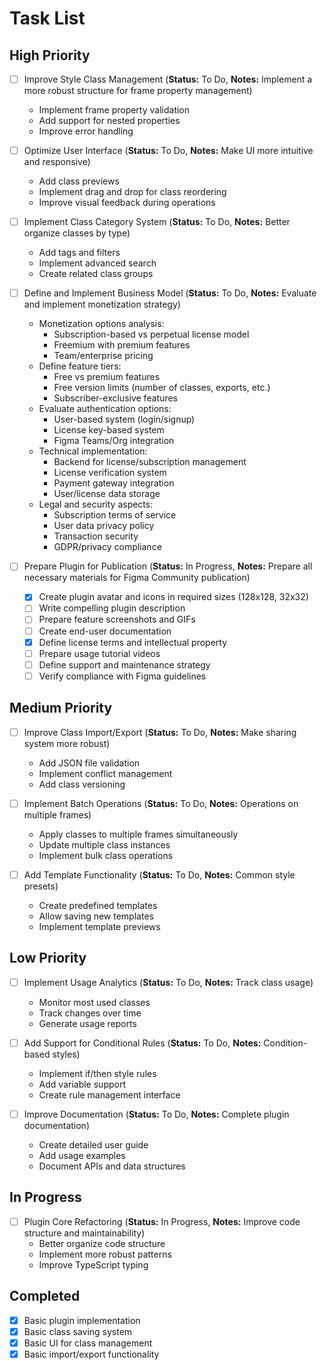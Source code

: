 # Task List

## High Priority

-   [ ] Improve Style Class Management (**Status:** To Do, **Notes:** Implement a more robust structure for frame property management)
    - Implement frame property validation
    - Add support for nested properties
    - Improve error handling

-   [ ] Optimize User Interface (**Status:** To Do, **Notes:** Make UI more intuitive and responsive)
    - Add class previews
    - Implement drag and drop for class reordering
    - Improve visual feedback during operations

-   [ ] Implement Class Category System (**Status:** To Do, **Notes:** Better organize classes by type)
    - Add tags and filters
    - Implement advanced search
    - Create related class groups

-   [ ] Define and Implement Business Model (**Status:** To Do, **Notes:** Evaluate and implement monetization strategy)
    - Monetization options analysis:
      - Subscription-based vs perpetual license model
      - Freemium with premium features
      - Team/enterprise pricing
    - Define feature tiers:
      - Free vs premium features
      - Free version limits (number of classes, exports, etc.)
      - Subscriber-exclusive features
    - Evaluate authentication options:
      - User-based system (login/signup)
      - License key-based system
      - Figma Teams/Org integration
    - Technical implementation:
      - Backend for license/subscription management
      - License verification system
      - Payment gateway integration
      - User/license data storage
    - Legal and security aspects:
      - Subscription terms of service
      - User data privacy policy
      - Transaction security
      - GDPR/privacy compliance

-   [ ] Prepare Plugin for Publication (**Status:** In Progress, **Notes:** Prepare all necessary materials for Figma Community publication)
    - [x] Create plugin avatar and icons in required sizes (128x128, 32x32)
    - [ ] Write compelling plugin description
    - [ ] Prepare feature screenshots and GIFs
    - [ ] Create end-user documentation
    - [x] Define license terms and intellectual property
    - [ ] Prepare usage tutorial videos
    - [ ] Define support and maintenance strategy
    - [ ] Verify compliance with Figma guidelines

## Medium Priority

-   [ ] Improve Class Import/Export (**Status:** To Do, **Notes:** Make sharing system more robust)
    - Add JSON file validation
    - Implement conflict management
    - Add class versioning

-   [ ] Implement Batch Operations (**Status:** To Do, **Notes:** Operations on multiple frames)
    - Apply classes to multiple frames simultaneously
    - Update multiple class instances
    - Implement bulk class operations

-   [ ] Add Template Functionality (**Status:** To Do, **Notes:** Common style presets)
    - Create predefined templates
    - Allow saving new templates
    - Implement template previews

## Low Priority

-   [ ] Implement Usage Analytics (**Status:** To Do, **Notes:** Track class usage)
    - Monitor most used classes
    - Track changes over time
    - Generate usage reports

-   [ ] Add Support for Conditional Rules (**Status:** To Do, **Notes:** Condition-based styles)
    - Implement if/then style rules
    - Add variable support
    - Create rule management interface

-   [ ] Improve Documentation (**Status:** To Do, **Notes:** Complete plugin documentation)
    - Create detailed user guide
    - Add usage examples
    - Document APIs and data structures

## In Progress

-   [ ] Plugin Core Refactoring (**Status:** In Progress, **Notes:** Improve code structure and maintainability)
    - Better organize code structure
    - Implement more robust patterns
    - Improve TypeScript typing

## Completed

-   [x] Basic plugin implementation
-   [x] Basic class saving system
-   [x] Basic UI for class management
-   [x] Basic import/export functionality